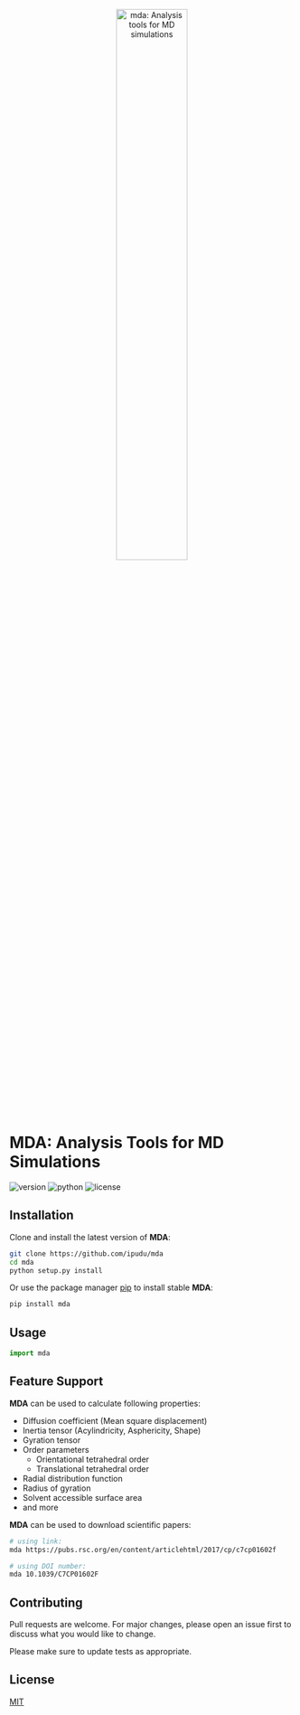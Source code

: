 <p align="center">
  <a href="https://github.com/ipudu/mda">
    <img alt="mda: Analysis tools for MD simulations" src="https://app.pudu.io/data/uploads/mda.png" width="50%" height="50%">
  </a>
</p>

# MDA: Analysis Tools for MD Simulations

![version](https://img.shields.io/pypi/v/mda.svg?style=flat-square&logo=visual-studio-code)
![python](https://img.shields.io/pypi/pyversions/mda.svg?style=flat-square&logo=python)
![license](https://img.shields.io/pypi/l/mda.svg?style=flat-square)

## Installation

Clone and install the latest version of  **MDA**:

```bash
git clone https://github.com/ipudu/mda
cd mda
python setup.py install
```

Or use the package manager [pip](https://pip.pypa.io/en/stable/) to install stable **MDA**:

```bash
pip install mda
```

## Usage

```python
import mda
```

## Feature Support

**MDA** can be used to calculate following properties:

- Diffusion coefficient (Mean square displacement)
- Inertia tensor (Acylindricity, Asphericity, Shape)
- Gyration tensor
- Order parameters
  - Orientational tetrahedral order
  - Translational tetrahedral order
- Radial distribution function
- Radius of gyration
- Solvent accessible surface area
- and more

**MDA** can be used to download scientific papers:

```bash
# using link:
mda https://pubs.rsc.org/en/content/articlehtml/2017/cp/c7cp01602f

# using DOI number:
mda 10.1039/C7CP01602F
```

## Contributing

Pull requests are welcome. For major changes, please open an issue first to discuss what you would like to change.

Please make sure to update tests as appropriate.

## License

[MIT](https://choosealicense.com/licenses/mit/)